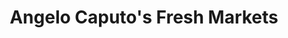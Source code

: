 ---
title: "Angelo Caputo's Fresh Markets"
url: /elmwood-park/angelo-caputos-fresh-markets/
shop: supermarket
---